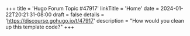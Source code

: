 +++
title = 'Hugo Forum Topic #47917'
linkTitle = 'Home'
date = 2024-01-22T20:21:31-08:00
draft = false
details = 'https://discourse.gohugo.io/t/47917'
description = "How would you clean up this template code?"
+++
